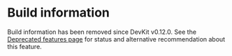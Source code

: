 # Build information

Build information has been removed since DevKit v0.12.0. See the [Deprecated features page](https://github.com/khulnasoft/devkit/blob/master/docs/deprecated.md)
for status and alternative recommendation about this feature.

